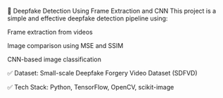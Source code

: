 🎥 Deepfake Detection Using Frame Extraction and CNN
This project is a simple and effective deepfake detection pipeline using:

Frame extraction from videos

Image comparison using MSE and SSIM

CNN-based image classification

✅ Dataset: Small-scale Deepfake Forgery Video Dataset (SDFVD)

✅ Tech Stack: Python, TensorFlow, OpenCV, scikit-image



